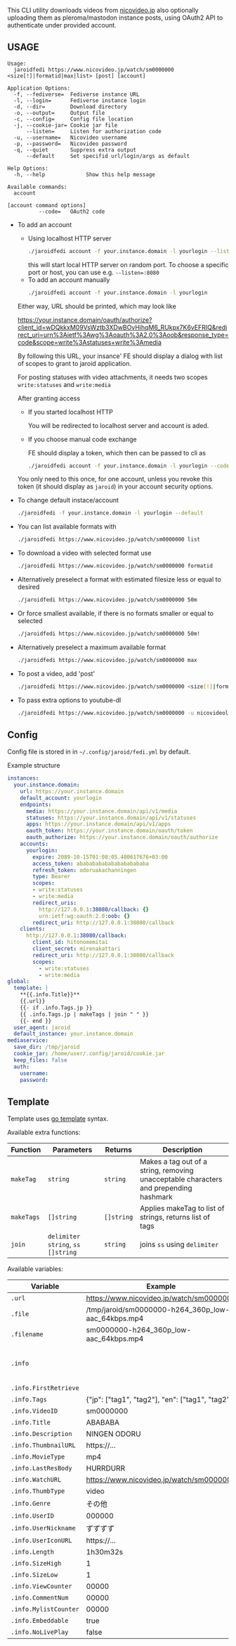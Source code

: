 This CLI utility downloads videos from [nicovideo.jp](https://www.nicovideo.jp/) also optionally uploading them as
pleroma/mastodon instance posts, using OAuth2 API to authenticate under provided account.

USAGE
---

```
Usage:
  jaroidfedi https://www.nicovideo.jp/watch/sm0000000 <size[!]|formatid|max|list> [post] [account]

Application Options:
  -f, --fediverse=  Fediverse instance URL
  -l, --login=      Fediverse instance login
  -d, --dir=        Download directory
  -o, --output=     Output file
  -c, --config=     Config file location
  -j, --cookie-jar= Cookie jar file
      --listen=     Listen for authorization code
  -u, --username=   Nicovideo username
  -p, --password=   Nicovideo password
  -q, --quiet       Suppress extra output
      --default     Set specifid url/login/args as default

Help Options:
  -h, --help             Show this help message

Available commands:
  account
  
[account command options]
          --code=   OAuth2 code
```

- To add an account 
  - Using localhost HTTP server
    ```sh
    ./jaroidfedi account -f your.instance.domain -l yourlogin --listen
    ```
    this will start local HTTP server on random port.
    To choose a specific port or host, you can use e.g. `--listen=:8080`
  - To add an account manually
    ```sh
    ./jaroidfedi account -f your.instance.domain -l yourlogin
    ```
  
  Either way, URL should be printed, which may look like

  https://your.instance.domain/oauth/authorize?client_id=wDQkkxM09VsWztb3XDwBOvHihqM6_RUkpx7K6vEFRIQ&redirect_uri=urn%3Aietf%3Awg%3Aoauth%3A2.0%3Aoob&response_type=code&scope=write%3Astatuses+write%3Amedia

  By following this URL, your insance' FE should display a dialog with list of scopes to grant to jaroid application.

  For posting statuses with video attachments, it needs two scopes
  `write:statuses` and
  `write:media`
  
  After granting access
  - If you started localhost HTTP
    
    You will be redirected to localhost server and account is aded.
  - If you choose manual code exchange
  
    FE should display a token, which then can be passed to cli as
    ```sh
    ./jaroidfedi account -f your.instance.domain -l yourlogin --code yourcode
    ```
  You only need to this once, for one account, unless you revoke this token (it should display as `jaroid`) in your account security options.
- To change default instace/account
  ```sh
  ./jaroidfedi -f your.instance.domain -l yourlogin --default
  ```
- You can list available formats with
  ```sh
  ./jaroidfedi https://www.nicovideo.jp/watch/sm0000000 list
  ```
- To download a video with selected format use
  ```sh
  ./jaroidfedi https://www.nicovideo.jp/watch/sm0000000 formatid
  ```
- Alternatively preselect a format with estimated filesize less or equal to desired
  ```sh
  ./jaroidfedi https://www.nicovideo.jp/watch/sm0000000 50m
  ```
- Or force smallest available, if there is no formats smaller or equal to selected
  ```sh
  ./jaroidfedi https://www.nicovideo.jp/watch/sm0000000 50m!
  ```
- Alternatively preselect a maximum available format
  ```sh
  ./jaroidfedi https://www.nicovideo.jp/watch/sm0000000 max
  ```
- To post a video, add 'post'
  ```sh
  ./jaroidfedi https://www.nicovideo.jp/watch/sm0000000 <size[!]|formatid|max> post
  ```
- To pass extra options to youtube-dl
  ```sh
  ./jaroidfedi https://www.nicovideo.jp/watch/sm0000000 -u nicovideologin -p nicovideopassword
  ```

Config 
---

Config file is stored in in `~/.config/jaroid/fedi.yml` by default.

Example structure

```yaml
instances:
  your.instance.domain:
    url: https://your.instance.domain
    default_account: yourlogin
    endpoints:
      media: https://your.instance.domain/api/v1/media
      statuses: https://your.instance.domain/api/v1/statuses
      apps: https://your.instance.domain/api/v1/apps
      oauth_token: https://your.instance.domain/oauth/token
      oauth_authorize: https://your.instance.domain/oauth/authorize
    accounts:
      yourlogin:
        expire: 2089-10-15T01:08:05.480617676+03:00
        access_token: abababababababababababa
        refresh_token: odoruakachanningen
        type: Bearer
        scopes:
        - write:statuses
        - write:media
        redirect_uris:
          http://127.0.0.1:38080/callback: {}
          urn:ietf:wg:oauth:2.0:oob: {}
        redirect_uri: http://127.0.0.1:38080/callback
    clients:
      http://127.0.0.1:38080/callback:
        client_id: hitonomemitai
        client_secret: mirenakattari
        redirect_uri: http://127.0.0.1:38080/callback
        scopes:
          - write:statuses
          - write:media
global:
  template: |
    **{{.info.Title}}**
    {{.url}}
    {{- if .info.Tags.jp }}
    {{ .info.Tags.jp | makeTags | join " " }}
    {{- end }}
  user_agent: jaroid
  default_instance: your.instance.domain
mediaservice:
  save_dir: /tmp/jaroid
  cookie_jar: /home/user/.config/jaroid/cookie.jar
  keep_files: false
  auth:
    username: 
    password:
```

Template
---

Template uses [go template](https://pkg.go.dev/text/template) syntax.

Available extra functions:

|Function|Parameters|Returns|Description|
|---|---|---|---|
|`makeTag`|`string`|`string`|Makes a tag out of a string, removing unacceptable characters and prepending hashmark|
|`makeTags`|`[]string`|`[]string`|Applies makeTag to list of strings, returns list of tags|
|`join`|`delimiter string`, `ss []string`|`string`|joins `ss` using `delimiter`|

Available variables:

|Variable|Example|Descriptipn|
|---|---|---|
|`.url`|https://www.nicovideo.jp/watch/sm0000000|Raw nicovideo URL|
|`.file`|/tmp/jaroid/sm0000000-h264_360p_low-aac_64kbps.mp4|Local file path|
|`.filename`|sm0000000-h264_360p_low-aac_64kbps.mp4|Basename of local file|
|`.info`| |Thumbinfo data of video as returned by http://ext.nicovideo.jp/api/getthumbinfo/sm0000000 ; see https://site.nicovideo.jp/search-api-docs/search.html|
|`.info.FirstRetrieve`| |`first_retrieve` field|
|`.info.Tags`| {"jp": ["tag1", "tag2"], "en": ["tag1", "tag2"]} |Video tags by language|
|`.info.VideoID`| sm0000000 |Video ID|
|`.info.Title`| ABABABA |Video title|
|`.info.Description`| NINGEN ODORU |Video description|
|`.info.ThumbnailURL`| https://... |Video thumbnail url|
|`.info.MovieType`| mp4 |Video container|
|`.info.LastResBody`| HURRDURR |Latest comment body|
|`.info.WatchURL`| https://www.nicovideo.jp/watch/sm0000000 |Nicovideo URL|
|`.info.ThumbType`| video |Thumbnail type|
|`.info.Genre`| その他 |Video genre|
|`.info.UserID`| 000000 |User ID|
|`.info.UserNickname`| ずずずず |User nickname|
|`.info.UserIconURL`| https://... |User icon URL|
|`.info.Length`| 1h30m32s |Video duration|
|`.info.SizeHigh`| 1 |???|
|`.info.SizeLow`| 1 |???|
|`.info.ViewCounter`| 00000 |Video views|
|`.info.CommentNum`| 00000 |Video comments|
|`.info.MylistCounter`| 00000 |Video mylists|
|`.info.Embeddable`| true |If video can be embedded|
|`.info.NoLivePlay`| false |???|
